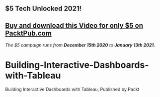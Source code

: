 ## $5 Tech Unlocked 2021!
[Buy and download this Video for only $5 on PacktPub.com](https://www.packtpub.com/product/building-interactive-dashboards-with-tableau-video/9781782177302)
-----
*The $5 campaign         runs from __December 15th 2020__ to __January 13th 2021.__*

# Building-Interactive-Dashboards-with-Tableau
Building Interactive Dashboards with Tableau, Published by Packt
